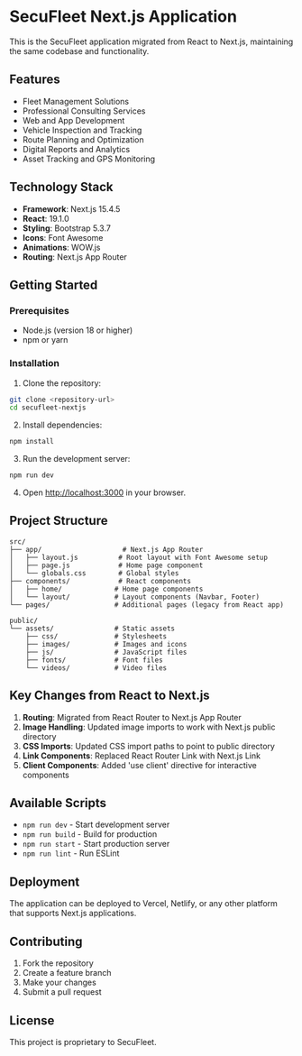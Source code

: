 # SecuFleet Next.js Application

This is the SecuFleet application migrated from React to Next.js, maintaining the same codebase and functionality.

## Features

- Fleet Management Solutions
- Professional Consulting Services
- Web and App Development
- Vehicle Inspection and Tracking
- Route Planning and Optimization
- Digital Reports and Analytics
- Asset Tracking and GPS Monitoring

## Technology Stack

- **Framework**: Next.js 15.4.5
- **React**: 19.1.0
- **Styling**: Bootstrap 5.3.7
- **Icons**: Font Awesome
- **Animations**: WOW.js
- **Routing**: Next.js App Router

## Getting Started

### Prerequisites

- Node.js (version 18 or higher)
- npm or yarn

### Installation

1. Clone the repository:
```bash
git clone <repository-url>
cd secufleet-nextjs
```

2. Install dependencies:
```bash
npm install
```

3. Run the development server:
```bash
npm run dev
```

4. Open [http://localhost:3000](http://localhost:3000) in your browser.

## Project Structure

```
src/
├── app/                    # Next.js App Router
│   ├── layout.js          # Root layout with Font Awesome setup
│   ├── page.js            # Home page component
│   └── globals.css        # Global styles
├── components/            # React components
│   ├── home/             # Home page components
│   └── layout/           # Layout components (Navbar, Footer)
└── pages/                # Additional pages (legacy from React app)

public/
└── assets/               # Static assets
    ├── css/              # Stylesheets
    ├── images/           # Images and icons
    ├── js/               # JavaScript files
    ├── fonts/            # Font files
    └── videos/           # Video files
```

## Key Changes from React to Next.js

1. **Routing**: Migrated from React Router to Next.js App Router
2. **Image Handling**: Updated image imports to work with Next.js public directory
3. **CSS Imports**: Updated CSS import paths to point to public directory
4. **Link Components**: Replaced React Router Link with Next.js Link
5. **Client Components**: Added 'use client' directive for interactive components

## Available Scripts

- `npm run dev` - Start development server
- `npm run build` - Build for production
- `npm run start` - Start production server
- `npm run lint` - Run ESLint

## Deployment

The application can be deployed to Vercel, Netlify, or any other platform that supports Next.js applications.

## Contributing

1. Fork the repository
2. Create a feature branch
3. Make your changes
4. Submit a pull request

## License

This project is proprietary to SecuFleet.
